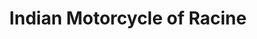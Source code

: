 ---
title: "Indian Motorcycle of Racine"
url: /racine/indian-motorcycle-of-racine/
shop: Motorrad
---